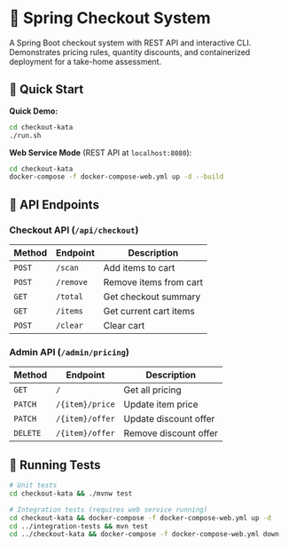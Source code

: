 # 🛒 Spring Checkout System

A Spring Boot checkout system with REST API and interactive CLI. Demonstrates pricing rules, quantity discounts, and containerized deployment for a take-home assessment.

## 🚀 Quick Start

**Quick Demo:**
```bash
cd checkout-kata
./run.sh
```

**Web Service Mode** (REST API at `localhost:8080`):
```bash
cd checkout-kata
docker-compose -f docker-compose-web.yml up -d --build
```

## 📡 API Endpoints

### Checkout API (`/api/checkout`)
| Method | Endpoint | Description |
|--------|----------|-------------|
| `POST` | `/scan` | Add items to cart |
| `POST` | `/remove` | Remove items from cart |
| `GET` | `/total` | Get checkout summary |
| `GET` | `/items` | Get current cart items |
| `POST` | `/clear` | Clear cart |

### Admin API (`/admin/pricing`)
| Method | Endpoint | Description |
|--------|----------|-------------|
| `GET` | `/` | Get all pricing |
| `PATCH` | `/{item}/price` | Update item price |
| `PATCH` | `/{item}/offer` | Update discount offer |
| `DELETE` | `/{item}/offer` | Remove discount offer |

## 🧪 Running Tests

```bash
# Unit tests
cd checkout-kata && ./mvnw test

# Integration tests (requires web service running)
cd checkout-kata && docker-compose -f docker-compose-web.yml up -d
cd ../integration-tests && mvn test
cd ../checkout-kata && docker-compose -f docker-compose-web.yml down
```